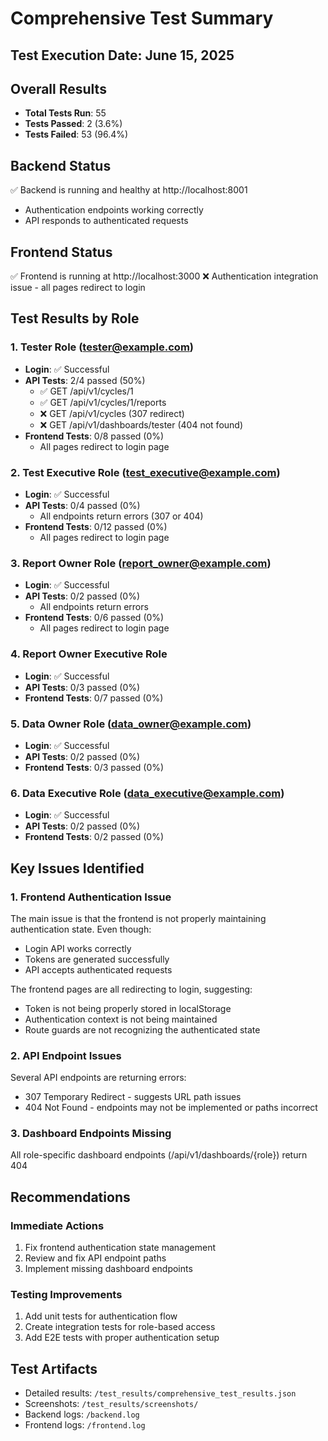 # Comprehensive Test Summary

## Test Execution Date: June 15, 2025

## Overall Results
- **Total Tests Run**: 55
- **Tests Passed**: 2 (3.6%)
- **Tests Failed**: 53 (96.4%)

## Backend Status
✅ Backend is running and healthy at http://localhost:8001
- Authentication endpoints working correctly
- API responds to authenticated requests

## Frontend Status
✅ Frontend is running at http://localhost:3000
❌ Authentication integration issue - all pages redirect to login

## Test Results by Role

### 1. Tester Role (tester@example.com)
- **Login**: ✅ Successful
- **API Tests**: 2/4 passed (50%)
  - ✅ GET /api/v1/cycles/1
  - ✅ GET /api/v1/cycles/1/reports
  - ❌ GET /api/v1/cycles (307 redirect)
  - ❌ GET /api/v1/dashboards/tester (404 not found)
- **Frontend Tests**: 0/8 passed (0%)
  - All pages redirect to login page

### 2. Test Executive Role (test_executive@example.com)
- **Login**: ✅ Successful
- **API Tests**: 0/4 passed (0%)
  - All endpoints return errors (307 or 404)
- **Frontend Tests**: 0/12 passed (0%)
  - All pages redirect to login page

### 3. Report Owner Role (report_owner@example.com)
- **Login**: ✅ Successful
- **API Tests**: 0/2 passed (0%)
  - All endpoints return errors
- **Frontend Tests**: 0/6 passed (0%)
  - All pages redirect to login page

### 4. Report Owner Executive Role
- **Login**: ✅ Successful
- **API Tests**: 0/3 passed (0%)
- **Frontend Tests**: 0/7 passed (0%)

### 5. Data Owner Role (data_owner@example.com)
- **Login**: ✅ Successful
- **API Tests**: 0/2 passed (0%)
- **Frontend Tests**: 0/3 passed (0%)

### 6. Data Executive Role (data_executive@example.com)
- **Login**: ✅ Successful
- **API Tests**: 0/2 passed (0%)
- **Frontend Tests**: 0/2 passed (0%)

## Key Issues Identified

### 1. Frontend Authentication Issue
The main issue is that the frontend is not properly maintaining authentication state. Even though:
- Login API works correctly
- Tokens are generated successfully
- API accepts authenticated requests

The frontend pages are all redirecting to login, suggesting:
- Token is not being properly stored in localStorage
- Authentication context is not being maintained
- Route guards are not recognizing the authenticated state

### 2. API Endpoint Issues
Several API endpoints are returning errors:
- 307 Temporary Redirect - suggests URL path issues
- 404 Not Found - endpoints may not be implemented or paths incorrect

### 3. Dashboard Endpoints Missing
All role-specific dashboard endpoints (/api/v1/dashboards/{role}) return 404

## Recommendations

### Immediate Actions
1. Fix frontend authentication state management
2. Review and fix API endpoint paths
3. Implement missing dashboard endpoints

### Testing Improvements
1. Add unit tests for authentication flow
2. Create integration tests for role-based access
3. Add E2E tests with proper authentication setup

## Test Artifacts
- Detailed results: `/test_results/comprehensive_test_results.json`
- Screenshots: `/test_results/screenshots/`
- Backend logs: `/backend.log`
- Frontend logs: `/frontend.log`
